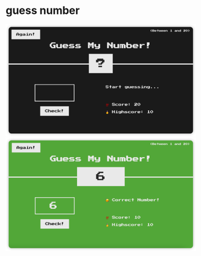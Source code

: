 # guess number
![alt text](https://github.com/zhaki01/guessNum/blob/ec37b306226953225149388d273e9d7c23b4cd2a/iShot_2023-01-09_21.28.11.png?raw=true)
![alt text](https://github.com/zhaki01/guessNum/blob/ec37b306226953225149388d273e9d7c23b4cd2a/iShot_2023-01-09_21.27.53.png?raw=true)

